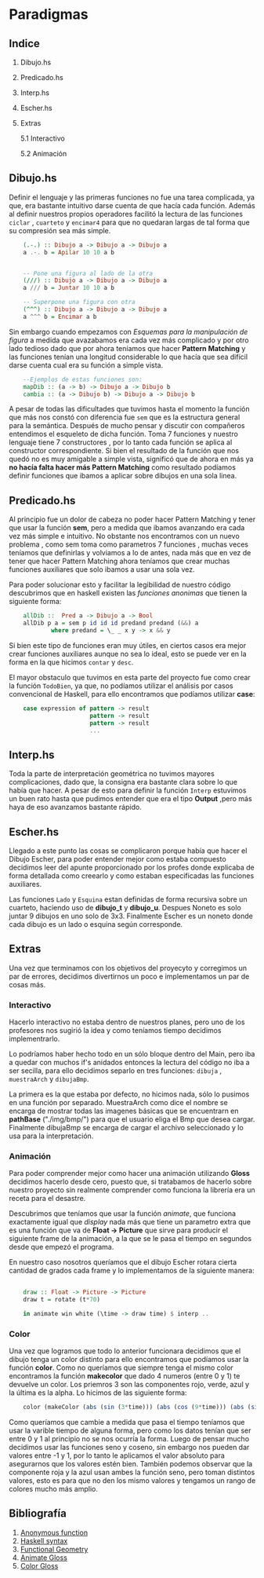 # Paradigmas 

## Indice
1. Dibujo.hs
2. Predicado.hs
3. Interp.hs
4. Escher.hs
5. Extras 
    
    5.1 Interactivo

    5.2 Animación 



## Dibujo.hs

Definir el lenguaje y las primeras funciones no fue 
una tarea complicada, ya que, era bastante intuitivo darse cuenta de que hacía cada función. Además al definir nuestros propios operadores facilitó la lectura de las  funciones ``ciclar`` , ``cuarteto`` y ``encimar4`` para que no quedaran 
largas de tal forma que su compresión sea más simple.

``` haskell 
    (.-.) :: Dibujo a -> Dibujo a -> Dibujo a
    a .-. b = Apilar 10 10 a b


    -- Pone una figura al lado de la otra
    (///) :: Dibujo a -> Dibujo a -> Dibujo a
    a /// b = Juntar 10 10 a b

    -- Superpone una figura con otra
    (^^^) :: Dibujo a -> Dibujo a -> Dibujo a
    a ^^^ b = Encimar a b

```


Sin embargo cuando empezamos con *Esquemas para la manipulación de figura* a medida que avazabamos era cada vez más complicado y por otro lado tedioso dado que por ahora teníamos que hacer **Pattern Matching** y las funciones tenían una longitud considerable lo que hacía que sea difícil darse cuenta cual era su función a simple vista.

``` haskell
    --Ejemplos de estas funciones son: 
    mapDib :: (a -> b) -> Dibujo a -> Dibujo b 
    cambia :: (a -> Dibujo b) -> Dibujo a -> Dibujo b 

``` 


A pesar de todas las dificultades que tuvimos hasta el momento la función que más nos constó con diferencia fue 
```sem``` que es la estructura general para la semántica. Después de mucho pensar y discutir con compañeros entendimos el esqueleto de dicha función. Toma 7 funciones y nuestro lenguaje tiene 7 constructores , por lo tanto cada función se aplica al constructor correspondiente. Si bien el resultado de la función que nos quedó no es muy amigable a simple vista, significó que de ahora en más ya **no hacía falta hacer más Pattern Matching** como resultado podíamos definir funciones que ibamos a aplicar sobre dibujos en una sola linea.


## Predicado.hs

Al principio fue un dolor de cabeza no poder hacer Pattern Matching y tener que usar la función **sem**, pero a medida que ibamos avanzando era cada vez más simple e intuitivo. No obstante nos encontramos con un nuevo problema , como sem toma como parametros 7 funciones , muchas veces teníamos que definirlas y volviamos a lo de antes, nada más que en vez de tener que hacer Pattern Matching ahora teníamos que crear muchas funciones auxiliares que solo ibamos a usar una sola vez.

Para poder solucionar esto y facilitar la legibilidad de nuestro código descubrimos que en haskell existen las *funciones anonimas* que tienen la siguiente forma: 


``` haskell 
    allDib ::  Pred a -> Dibujo a -> Bool
    allDib p a = sem p id id id predand predand (&&) a
            where predand = \_ _ x y -> x && y

```

Si bien este tipo de funciones eran muy útiles, en ciertos casos era mejor crear funciones auxiliares aunque no sea lo ideal, esto se puede ver en la forma en la que hicimos ``contar`` y ``desc``.

El mayor obstaculo que tuvimos en esta parte del proyecto fue como crear la función ``TodoBien``, ya que, no podíamos utilizar el análisis por casos convencional de Haskell, para ello encontramos que podíamos utilizar **case**: 

``` haskell 
    case expression of pattern -> result  
                       pattern -> result  
                       pattern -> result  
                       ...  
```

## Interp.hs

Toda la parte de interpretación geométrica no tuvimos mayores complicaciones, dado que, la consigna era bastante clara sobre lo que había que hacer. A pesar de esto para definir la función ``Interp`` estuvimos un buen rato hasta que pudimos entender que era el tipo **Output** ,pero más haya de eso avanzamos bastante rápido.

## Escher.hs

Llegado a este punto las cosas se complicaron porque había que hacer el Dibujo Escher, para poder entender mejor como estaba compuesto decidimos leer del apunte proporcionado por los profes donde explicaba de forma detallada como creearlo y como estaban especificadas las funciones auxiliares. 

Las funciones ``Lado`` y ``Esquina`` estan definidas de forma recursiva sobre un cuarteto, haciendo uso de **dibujo_t** y **dibujo_u**. Despues Noneto es solo juntar 9 dibujos en uno solo de 3x3. Finalmente Escher es un noneto donde cada dibujo es un lado o esquina según corresponde.


## Extras 

Una vez que terminamos con los objetivos del proyecyto y corregimos un par de errores, decidimos divertirnos un poco e implementamos un par de cosas más.

### Interactivo 

Hacerlo interactivo no estaba dentro de nuestros planes, pero uno de los profesores nos sugirió la idea y como teníamos tiempo decidimos implementrarlo.

Lo podríamos haber hecho todo en un sólo bloque dentro del Main, pero iba a quedar con muchos if's anidados entonces la lectura del código no iba a ser secilla, para ello decidimos separlo en tres funciones: ``dibuja`` , ``muestraArch`` y ``dibujaBmp``.

La primera es la que estaba por defecto, no hicimos nada, sólo lo pusimos en una función por separado. MuestraArch como dice el nombre se encarga de mostrar todas las imagenes básicas que se encuentrarn en **pathBase** ("./img/bmp/") para que el usuario eliga el Bmp que desea cargar. Finalmente dibujaBmp se encarga de cargar el archivo seleccionado y lo usa para la interpretación.

### Animación

Para poder comprender mejor como hacer una animación utilizando **Gloss** decidimos hacerlo desde cero, puesto que, si tratabamos de hacerlo sobre nuestro proyecto sin realmente comprender como funciona la librería era un receta para el desastre. 

Descubrimos que teníamos que usar la función *animate*, que funciona exactamente igual que *display* nada más que tiene un parametro extra que es una función que va de **Float -> Picture**
que sirve para producir el siguiente frame de la animación, a la que se le pasa el tiempo en segundos desde que empezó el programa.

En nuestro caso nosotros queríamos que el dibujo Escher rotara cierta cantidad de grados cada frame y lo implementamos de la siguiente manera: 

``` haskell 
    
    draw :: Float -> Picture -> Picture
    draw t = rotate (t*70)

    in animate win white (\time -> draw time) $ interp ..

```

### Color 

Una vez que logramos que todo lo anterior funcionara decidimos que el dibujo tenga un color distinto para ello encontramos que podíamos usar la función **color**. Como no queríamos que siempre tenga el mismo color encontramos la función **makecolor** que dado 4 numeros (entre 0 y 1) te devuelve un color. Los priemros 3 son las componentes rojo, verde, azul y la última es la alpha. Lo hicimos de las siguiente forma:

```haskell
    color (makeColor (abs (sin (3*time))) (abs (cos (9*time))) (abs (sin time)) 1)
```
Como queríamos que cambie a medida que pasa el tiempo teníamos que usar la varible tiempo de alguna forma, pero como los datos tenían que ser entre 0 y 1 al principio no se nos ocurría la forma. Luego de pensar mucho decidimos usar las funciones seno y coseno, sin embargo nos pueden dar valores entre -1 y 1, por lo tanto le aplicamos el valor absoluto para asegurarnos que los valores estén bien. También podemos observar que la componente roja y la azul usan ambes la función seno, pero toman distintos valores, esto es para que no den los mismo valores y tengamos un rango de colores mucho más amplio.


## Bibliografía

1. [Anonymous function](https://wiki.haskell.org/Anonymous_function)
2. [Haskell syntax](http://learnyouahaskell.com/syntax-in-functions)
3. [Functional Geometry](https://cs.famaf.unc.edu.ar/~mpagano/henderson-funcgeo2.pdf)
4. [Animate Gloss](https://hackage.haskell.org/package/gloss-1.6.0.1/docs/Graphics-Gloss-Interface-Animate.html)
5. [Color Gloss](http://hackage.haskell.org/package/gloss-1.1.0.0/docs/Graphics-Gloss-Color.html)